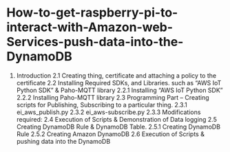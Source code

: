 # How-to-get-raspberry-pi-to-interact-with-Amazon-web-Services-push-data-into-the-DynamoDB
1. Introduction
2.1 Creating thing, certificate and attaching a policy to the certificate
2.2 Installing Required SDKs, and Libraries. such as “AWS IoT Python SDK” & Paho-MQTT library
2.2.1 Installing “AWS IoT Python SDK”
2.2.2 Installing Paho-MQTT library
2.3 Programming Part – Creating scripts for Publishing, Subscribing to a particular thing.
2.3.1 ei_aws_publish.py
2.3.2 ei_aws-subscribe.py
2.3.3 Modifications required:
2.4 Execution of Scripts & Demonstration of Data logging
2.5 Creating DynamoDB Rule & DynamoDB Table.
2.5.1 Creating DynamoDB Rule
2.5.2  Creating Amazon DynamoDB
2.6 Execution of Scripts & pushing data into the DynamoDB
